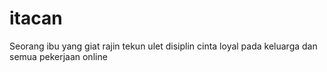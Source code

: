 # itacan
Seorang ibu yang giat rajin tekun ulet disiplin cinta loyal pada keluarga dan semua pekerjaan online
